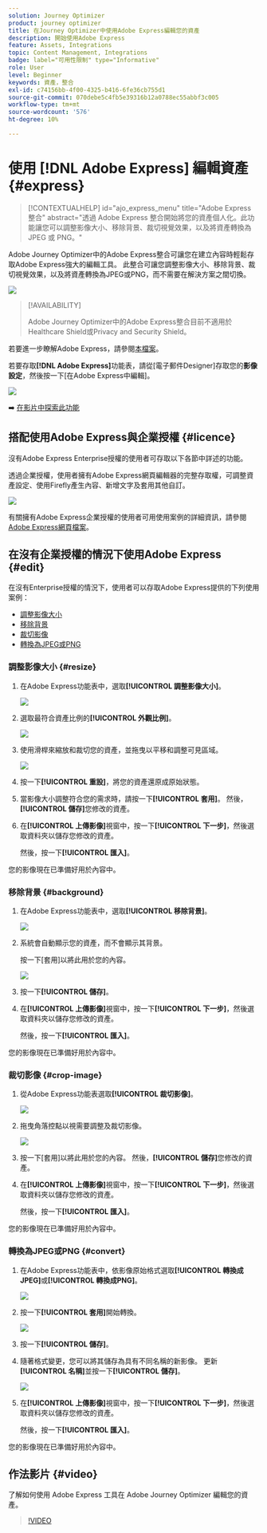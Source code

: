 ```yaml
---
solution: Journey Optimizer
product: journey optimizer
title: 在Journey Optimizer中使用Adobe Express編輯您的資產
description: 開始使用Adobe Express
feature: Assets, Integrations
topic: Content Management, Integrations
badge: label="可用性限制" type="Informative"
role: User
level: Beginner
keywords: 資產，整合
exl-id: c74156bb-4f00-4325-b416-6fe36cb755d1
source-git-commit: 070debe5c4fb5e39316b12a0788ec55abbf3c005
workflow-type: tm+mt
source-wordcount: '576'
ht-degree: 10%

---
```


# 使用 [!DNL Adobe Express] 編輯資產{#express}

>[!CONTEXTUALHELP]
>id="ajo_express_menu"
>title="Adobe Express 整合"
>abstract="透過 Adobe Express 整合開始將您的資產個人化。此功能讓您可以調整影像大小、移除背景、裁切視覺效果，以及將資產轉換為 JPEG 或 PNG。"

Adobe Journey Optimizer中的Adobe Express整合可讓您在建立內容時輕鬆存取Adobe Express強大的編輯工具。 此整合可讓您調整影像大小、移除背景、裁切視覺效果，以及將資產轉換為JPEG或PNG，而不需要在解決方案之間切換。

<img src="../rn/assets/do-not-localize/express_resize.gif">


>[!AVAILABILITY]
>
>Adobe Journey Optimizer中的Adobe Express整合目前不適用於Healthcare Shield或Privacy and Security Shield。

若要進一步瞭解Adobe Express，請參閱[本檔案](https://helpx.adobe.com/tw/express/user-guide.html)。

若要存取&#x200B;**[!DNL Adobe Express]**&#x200B;功能表，請從[電子郵件Designer]存取您的&#x200B;**影像設定**，然後按一下[在Adobe Express中編輯]&#x200B;**&#x200B;**。

![](assets/express_1.png)

➡️ [在影片中探索此功能](#video)

## 搭配使用Adobe Express與企業授權 {#licence}

沒有Adobe Express Enterprise授權的使用者可存取以下各節中詳述的功能。

透過企業授權，使用者擁有Adobe Express網頁編輯器的完整存取權，可調整資產設定、使用Firefly產生內容、新增文字及套用其他自訂。

![](assets/express-licence.png)

有關擁有Adobe Express企業授權的使用者可用使用案例的詳細資訊，請參閱[Adobe Express網頁檔案](https://helpx.adobe.com/express/web.html)。

## 在沒有企業授權的情況下使用Adobe Express  {#edit}

在沒有Enterprise授權的情況下，使用者可以存取Adobe Express提供的下列使用案例：

* [調整影像大小](#resize)
* [移除背景](#background)
* [裁切影像](#crop-image)
* [轉換為JPEG或PNG](#convert)

### 調整影像大小 {#resize}

1. 在Adobe Express功能表中，選取&#x200B;**[!UICONTROL 調整影像大小]**。

   ![](assets/express-resize-1.png)

1. 選取最符合資產比例的&#x200B;**[!UICONTROL 外觀比例]**。

   ![](assets/express-resize-2.png)

1. 使用滑桿來縮放和裁切您的資產，並拖曳以平移和調整可見區域。

   ![](assets/express-resize-3.png)

1. 按一下&#x200B;**[!UICONTROL 重設]**，將您的資產還原成原始狀態。

1. 當影像大小調整符合您的需求時，請按一下&#x200B;**[!UICONTROL 套用]**。 然後，**[!UICONTROL 儲存]**&#x200B;您修改的資產。

1. 在&#x200B;**[!UICONTROL 上傳影像]**&#x200B;視窗中，按一下&#x200B;**[!UICONTROL 下一步]**，然後選取資料夾以儲存您修改的資產。

   然後，按一下&#x200B;**[!UICONTROL 匯入]**。

您的影像現在已準備好用於內容中。

### 移除背景 {#background}

1. 在Adobe Express功能表中，選取&#x200B;**[!UICONTROL 移除背景]**。

   ![](assets/express-background-1.png)

1. 系統會自動顯示您的資產，而不會顯示其背景。

   按一下[套用&#x200B;**&#x200B;**]以將此用於您的內容。

   ![](assets/express-background-2.png)

1. 按一下&#x200B;**[!UICONTROL 儲存]**。

1. 在&#x200B;**[!UICONTROL 上傳影像]**&#x200B;視窗中，按一下&#x200B;**[!UICONTROL 下一步]**，然後選取資料夾以儲存您修改的資產。

   然後，按一下&#x200B;**[!UICONTROL 匯入]**。

您的影像現在已準備好用於內容中。

### 裁切影像 {#crop-image}

1. 從Adobe Express功能表選取&#x200B;**[!UICONTROL 裁切影像]**。

   ![](assets/express-crop-1.png)

1. 拖曳角落控點以視需要調整及裁切影像。

   ![](assets/express-crop-2.png)

1. 按一下[套用&#x200B;**&#x200B;**]以將此用於您的內容。 然後，**[!UICONTROL 儲存]**&#x200B;您修改的資產。

1. 在&#x200B;**[!UICONTROL 上傳影像]**&#x200B;視窗中，按一下&#x200B;**[!UICONTROL 下一步]**，然後選取資料夾以儲存您修改的資產。

   然後，按一下&#x200B;**[!UICONTROL 匯入]**。

您的影像現在已準備好用於內容中。

### 轉換為JPEG或PNG {#convert}

1. 在Adobe Express功能表中，依影像原始格式選取&#x200B;**[!UICONTROL 轉換成JPEG]**&#x200B;或&#x200B;**[!UICONTROL 轉換成PNG]**。

   ![](assets/express-convert-1.png)

1. 按一下&#x200B;**[!UICONTROL 套用]**&#x200B;開始轉換。

   ![](assets/express-convert-2.png)

1. 按一下&#x200B;**[!UICONTROL 儲存]**。

1. 隨著格式變更，您可以將其儲存為具有不同名稱的新影像。 更新&#x200B;**[!UICONTROL 名稱]**&#x200B;並按一下&#x200B;**[!UICONTROL 儲存]**。

   ![](assets/express-convert-3.png)

1. 在&#x200B;**[!UICONTROL 上傳影像]**&#x200B;視窗中，按一下&#x200B;**[!UICONTROL 下一步]**，然後選取資料夾以儲存您修改的資產。

   然後，按一下&#x200B;**[!UICONTROL 匯入]**。

您的影像現在已準備好用於內容中。

## 作法影片 {#video}

了解如何使用 Adobe Express 工具在 Adobe Journey Optimizer 編輯您的資產。

>[!VIDEO](https://video.tv.adobe.com/v/3455523/?quality=12)



